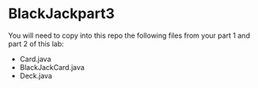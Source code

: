 # BlackJackpart3
You will need to copy into this repo the following files from your part 1 and part 2 of this lab: 
* Card.java
* BlackJackCard.java
* Deck.java
